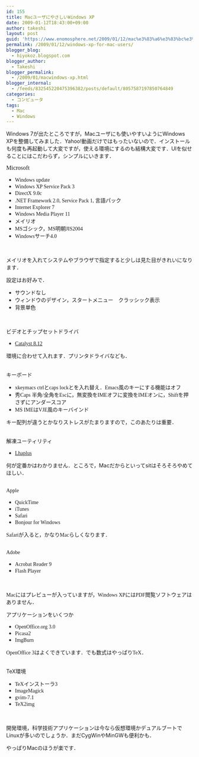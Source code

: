 ```yaml
---
id: 155
title: MacユーザにやさしいWindows XP
date: 2009-01-12T18:43:00+09:00
author: takeshi
layout: post
guid: 'https://www.enomosphere.net/2009/01/12/mac%e3%83%a6%e3%83%bc%e3%82%b6%e3%81%ab%e3%82%84%e3%81%95%e3%81%97%e3%81%84windows-xp/'
permalink: /2009/01/12/windows-xp-for-mac-users/
blogger_blog:
  - hiyokoz.blogspot.com
blogger_author:
  - Takeshi
blogger_permalink:
  - /2009/01/macwindows-xp.html
blogger_internal:
  - /feeds/832545220475396382/posts/default/8057587197850764849
categories:
  - コンピュータ
tags:
  - Mac
  - Windows
---
```

<p lang="ja-JP" style="margin-bottom: 0cm;">Windows 7が出たところですが，Macユーザにも使いやすいようにWindows XPを整備してみました．Yahoo!動画だけではもったいないので．インストールも何度も再起動して大変ですが，使える環境にするのも結構大変です．UIを似せることにはこだわらず，シンプルにいきます．</p>
<p lang="ja-JP" style="margin-bottom: 0cm;"><span style="font-family: Times New Roman, serif;"><span style="font-size: medium;">Microsoft</span></span></p>
<p lang="ja-JP" style="margin-bottom: 0cm;"></p>

<ul>
 	<li><span style="font-family: 'Times New Roman';">Windows update</span></li>
 	<li><span style="font-family: 'Times New Roman';">Windows XP Service Pack 3</span></li>
 	<li><span style="font-family: 'Times New Roman';">DirectX 9.0c</span></li>
 	<li><span style="font-family: Times New Roman, serif;">.NET Framework 2.0, Service Pack 1, </span>言語パック</li>
 	<li><span style="font-family: 'Times New Roman';">Internet Explorer 7</span></li>
 	<li><span style="font-family: 'Times New Roman';">Windows Media Player 11</span></li>
 	<li>メイリオ</li>
 	<li><span style="font-family: Times New Roman, serif;">MS</span>ゴシック，<span style="font-family: Times New Roman, serif;">MS</span>明朝<span style="font-family: Times New Roman, serif;">JIS2004</span></li>
 	<li><span style="font-family: Times New Roman, serif;">Windows</span>サーチ<span style="font-family: Times New Roman, serif;">4.0</span></li>
</ul>
&nbsp;
<p lang="ja-JP" style="margin-bottom: 0cm;">メイリオを入れてシステムやブラウザで指定すると少しは見た目がきれいになります．</p>
<p lang="ja-JP" style="margin-bottom: 0cm;">設定はお好みで．</p>
<p lang="ja-JP" style="margin-bottom: 0cm;"></p>

<ul>
 	<li>サウンドなし</li>
 	<li>ウィンドウのデザイン，スタートメニュー　クラッシック表示</li>
 	<li>背景単色</li>
</ul>
&nbsp;
<p lang="ja-JP" style="margin-bottom: 0cm;">ビデオとチップセットドライバ</p>
<p lang="ja-JP" style="margin-bottom: 0cm;"></p>

<ul>
 	<li><span style="font-family: 'Times New Roman';"><a href="http://game.amd.com/us-en/drivers_catalyst.aspx">Catalyst 8.12</a></span></li>
</ul>
<div><span style="font-family: 'Times New Roman';">環境に合わせて入れます．プリンタドライバなども．</span></div>
&nbsp;
<p style="margin-bottom: 0cm;"><span style="font-family: 'Times New Roman';">キーボード</span></p>
<p style="margin-bottom: 0cm;"></p>

<ul>
 	<li><span style="font-family: Times New Roman, serif;">xkeymacs ctrl</span><span lang="ja-JP">と</span><span style="font-family: Times New Roman, serif;">caps lock</span><span lang="ja-JP">とを入れ替え．</span><span style="font-family: Times New Roman, serif;">Emacs</span><span lang="ja-JP">風のキーにする機能はオフ</span></li>
 	<li>秀<span style="font-family: Times New Roman, serif;">Caps </span>半角<span style="font-family: Times New Roman, serif;">/</span>全角を<span style="font-family: Times New Roman, serif;">Esc</span>に，無変換を<span style="font-family: Times New Roman, serif;">IME</span>オフに変換を<span style="font-family: Times New Roman, serif;">IME</span>オンに，<span style="font-family: Times New Roman, serif;">Shift</span>を押さずにアンダースコア</li>
 	<li><span style="font-family: Times New Roman, serif;">MS IME</span>は<span style="font-family: Times New Roman, serif;">VJE</span>風のキーバインド</li>
</ul>
<div>キー配列が違うとかなりストレスがたまりますので，このあたりは重要．</div>
&nbsp;
<p style="margin-bottom: 0cm;"><span style="font-family: 'Times New Roman';">解凍ユーティリティ</span></p>
<p style="margin-bottom: 0cm;"></p>

<ul>
 	<li><span style="font-family: 'Times New Roman';"><a href="http://www.vector.co.jp/soft/win95/util/se169348.html">Lhaplus</a></span></li>
</ul>
<div>何が定番かはわかりません．ところで，Macだからといってsitはそろそろやめてほしい．</div>
&nbsp;
<p lang="ja-JP" style="margin-bottom: 0cm;"><span style="font-family: Times New Roman, serif;">Apple</span></p>
<p lang="ja-JP" style="margin-bottom: 0cm;"></p>

<ul>
 	<li><span style="font-family: 'Times New Roman';">QuickTime</span></li>
 	<li><span style="font-family: 'Times New Roman';">iTunes</span></li>
 	<li><span style="font-family: 'Times New Roman';">Safari</span></li>
 	<li><span style="font-family: 'Times New Roman';">Bonjour for Windows</span></li>
</ul>
<div><span style="font-family: 'Times New Roman';">Safariが入ると，かなりMacらしくなります．</span></div>
&nbsp;
<p style="margin-bottom: 0cm;"><span style="font-family: 'Times New Roman';">Adobe</span></p>
<p style="margin-bottom: 0cm;"></p>

<ul>
 	<li><span style="font-family: 'Times New Roman';">Acrobat Reader 9</span></li>
 	<li><span style="font-family: 'Times New Roman';">Flash Player</span></li>
</ul>
&nbsp;
<p lang="ja-JP" style="margin-bottom: 0cm;"><span style="font-family: 'Times New Roman';">Macにはプレビューが入っていますが，Windows XPにはPDF閲覧ソフトウェアはありません．</span></p>
<p lang="ja-JP" style="margin-bottom: 0cm;"><span style="font-family: 'Times New Roman';">アプリケーションをいくつか</span></p>
<p lang="ja-JP" style="margin-bottom: 0cm;"></p>

<ul>
 	<li><span style="font-family: 'Times New Roman';">OpenOffice.org 3.0</span></li>
 	<li><span style="font-family: 'Times New Roman';">Picasa2</span></li>
 	<li><span style="font-family: 'Times New Roman';">ImgBurn</span></li>
</ul>
<div><span style="font-family: 'Times New Roman';">OpenOffice 3はよくできています．でも数式はやっぱりTeX．</span></div>
&nbsp;
<p lang="ja-JP" style="margin-bottom: 0cm;">TeX環境</p>
<p lang="ja-JP" style="margin-bottom: 0cm;"></p>

<ul>
 	<li><span style="font-family: Times New Roman, serif;">TeX</span>インストーラ<span style="font-family: Times New Roman, serif;">3</span></li>
 	<li><span style="font-family: 'Times New Roman';">ImageMagick</span></li>
 	<li><span style="font-family: 'Times New Roman';">gvim-7.1</span></li>
 	<li><span style="font-family: 'Times New Roman';">TeX2img</span></li>
</ul>
&nbsp;
<p lang="ja-JP" style="margin-bottom: 0cm;">開発環境，科学技術アプリケーションは今なら仮想環境かデュアルブートでLinuxが多いのでしょうか．まだCygWinやMinGWも便利かも．</p>
<p lang="ja-JP" style="margin-bottom: 0cm;">やっぱりMacのほうが楽です．</p>